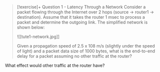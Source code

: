 
> [!exercise]+ Question 1 - Latency Through a Network
> Consider a packet flowing through the Internet over 2 hops (source -> router1 -> destination). Assume that it takes the router 1 msec to process a packet and determine the outgoing link. The simplified network is shown below:
> 
> ![[tute1-network.jpg]]
> 
> Given a propagation speed of 2.5 x 108 m/s (slightly under the speed of light) and a packet data size of 1000 bytes, what is the end-to-end delay for a packet assuming no other traffic at the router?
> 
> 
What effect would other traffic at the router have?
